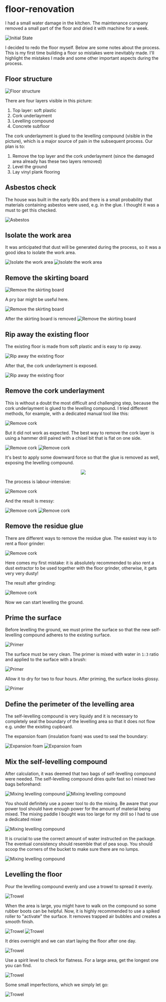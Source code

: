 # floor-renovation

I had a small water damage in the kitchen. The maintenance company removed a small part
of the floor and dried it with machine for a week.

![Initial State](img/0_initial_state.jpg)

I decided to redo the floor myself. Below are some notes about the process. This is
my first time building a floor so mistakes were inevitably made. I'll highlight
the mistakes I made and some other important aspects during the process.

## Floor structure

![Floor structure](img/0_initial_state2.jpg)

There are four layers visible in this picture:
1. Top layer: soft plastic
2. Cork underlayment
3. Levelling compound
4. Concrete subfloor

The cork underlayment is glued to the levelling compound (visible in the picture), which is a major source
of pain in the subsequent process. Our plan is to:
1. Remove the top layer and the cork underlayment (since the damaged area already has
these two layers removed)
2. Level the ground
3. Lay vinyl plank flooring

## Asbestos check

The house was built in the early 80s and there is a small probability that materials containing
asbestos were used, e.g. in the glue. I thought it was a must to get this checked.

![Asbestos](img/0_asbestos.png)

## Isolate the work area

It was anticipated that dust will be generated during the process, so it was a good
idea to isolate the work area.

![Isolate the work area](img/1_isolate.jpg)
![Isolate the work area](img/1_isolate2.jpg)

## Remove the skirting board

![Remove the skirting board](img/2_remove_skirting_board.jpg)

A pry bar might be useful here.

![Remove the skirting board](img/2_remove_skirting_board2.jpg)

After the skirting board is removed
![Remove the skirting board](img/2_remove_skirting_board3.jpg)

## Rip away the existing floor

The existing floor is made from soft plastic and is easy to rip away.

![Rip away the existing floor](img/3_rip_away_existing_floor.jpg)

After that, the cork underlayment is exposed.

![Rip away the existing floor](img/3_rip_away_existing_floor2.jpg)

## Remove the cork underlayment

This is without a doubt the most difficult and challenging step, because the cork
underlayment is glued to the levelling compound. I tried different methods, for example,
with a dedicated manual tool like this:

![Remove cork](img/4_remove_cork4.jpg)

But it did not work as expected. The best way to remove the cork layer is using a hammer drill
paired with a chisel bit that is flat on one side.

![Remove cork](img/4_remove_cork.jpg)
![Remove cork](img/4_remove_cork2.jpg)

It's best to apply some downward force so that the glue is removed as well, exposing the
levelling compound.

<p align="center">
  <img src="https://github.com/lambdalainen/floor-renovation/raw/master/img/video.gif" />
</p>

The process is labour-intensive:

![Remove cork](img/4_remove_cork3.jpg)

And the result is messy:

![Remove cork](img/4_remove_cork5.jpg)
![Remove cork](img/4_remove_cork6.jpg)

## Remove the residue glue

There are different ways to remove the residue glue. The easiest way is to rent a floor
grinder:

![Remove cork](img/5_floor_grinder.jpg)

Here comes my first mistake: it is absolutely recommended to also rent a dust extractor
to be used together with the floor grinder, otherwise, it gets very very dusty!

The result after grinding:

![Remove cork](img/5_floor_grinder2.jpg)

Now we can start levelling the ground.

## Prime the surface

Before levelling the ground, we must prime the surface so that the new self-levelling compound
adheres to the existing surface.

![Primer](img/6_primer.jpg)

The surface must be very clean. The primer is mixed with water in `1:3` ratio and applied to the
surface with a brush:

![Primer](img/6_primer2.jpg)

Allow it to dry for two to four hours. After priming, the surface looks glossy.

![Primer](img/6_primer3.jpg)

## Define the perimeter of the levelling area

The self-levelling compound is very liquidy and it is necessary to completely seal the
boundary of the levelling area so that it does not flow e.g. under the existing cupboard.

The expansion foam (insulation foam) was used to seal the boundary:

![Expansion foam](img/7_expansion_foam.jpg)
![Expansion foam](img/7_expansion_foam2.jpg)

## Mix the self-levelling compound

After calculation, it was deemed that two bags of self-levelling compound were
needed. The self-levelling compound dries quite fast so I mixed two bags beforehand:

![Mixing levelling compound](img/8_mixing_levelling_compound.jpg)
![Mixing levelling compound](img/8_mixing_levelling_compound2.jpg)

You should definitely use a power tool to do the mixing. Be aware that your
power tool should have enough power for the amount of material being mixed. The mixing paddle
I bought was too large for my drill so I had to use a dedicated mixer

![Mixing levelling compound](img/8_mixing_levelling_compound4.jpg)

It is crucial to use the correct amount of water instructed on the package. The eventual
consistency should resemble that of pea soup. You should scoop the corners of the bucket
to make sure there are no lumps.

![Mixing levelling compound](img/8_mixing_levelling_compound3.jpg)

## Levelling the floor

Pour the levelling compound evenly and use a trowel to spread it evenly.

![Trowel](img/9_trowel.jpg)

When the area is large, you might have to walk on the compound so some rubber boots
can be helpful. Now, it is highly recommended to use a spiked roller to "activate"
the surface. It removes trapped air bubbles and creates a smooth finish.

![Trowel](img/9_levelling2.jpg)
![Trowel](img/9_levelling.jpg)

It dries overnight and we can start laying the floor after one day.

![Trowel](img/9_levelling3.jpg)

Use a spirit level to check for flatness. For a large area, get the longest one you can find.

![Trowel](img/9_levelling5.webp)

Some small imperfections, which we simply let go:

![Trowel](img/9_levelling4.jpg)
